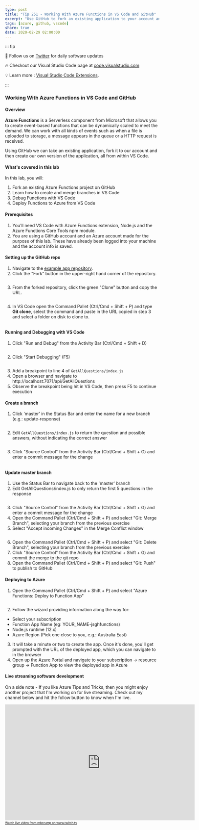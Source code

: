 ```yaml
---
type: post
title: "Tip 251 - Working With Azure Functions in VS Code and GitHub"
excerpt: "Use GitHub to fork an existing application to your account and create your own version before deploying to Azure, all from within VS Code"
tags: [azure, github, vscode]
share: true
date: 2020-02-29 02:00:00
---
```


::: tip 

:bell: Follow us on [Twitter](https://twitter.com/intent/follow?screen_name=code) for daily software updates

:fire: Checkout our Visual Studio Code page at [code.visualstudio.com](https://code.visualstudio.com/?WT.mc_id=other-azuredevtips-azureappsdev)

:bulb: Learn more : [Visual Studio Code Extensions](https://code.visualstudio.com/docs/editor/extension-gallery/?WT.mc_id=other-azuredevtips-azureappsdev).

:::

### Working With Azure Functions in VS Code and GitHub

#### Overview

**Azure Functions** is a Serverless component from Microsoft that allows you to create event-based functions that can be dynamically scaled to meet the demand. We can work with all kinds of events such as when a file is uploaded to storage, a message appears in the queue or a HTTP request is received.

Using GitHub we can take an existing application, fork it to our account and then create our own version of the application, all from within VS Code.

#### What's covered in this lab

In this lab, you will:

1. Fork an existing Azure Functions project on GitHub
2. Learn how to create and merge branches in VS Code
3. Debug Functions with VS Code
4. Deploy Functions to Azure from VS Code

#### Prerequisites

1. You'll need VS Code with Azure Functions extension, Node.js and the Azure Functions Core Tools npm module.
2. You are using a GitHub account and an Azure account made for the purpose of this lab. These have already been logged into your machine and the account info is saved.

#### Setting up the GitHub repo

1. Navigate to the [example app repository](https://github.com/aaronpowell/trivia-api?WT.mc_id=github-azuredevtips-azureappsdev).
2. Click the "Fork" button in the upper-right hand corner of the repository.

<img :src="$withBase('/files/vscode-serverless-001.png')">

3. From the forked repository, click the green "Clone" button and copy the URL.

<img :src="$withBase('/files/vscode-serverless-002.png')">

4. In VS Code open the Command Pallet (Ctrl/Cmd + Shift + P) and type **Git clone**, select the command and paste in the URL copied in step 3 and select a folder on disk to clone to.

<img :src="$withBase('/files/vscode-serverless-003.png')">

#### Running and Debugging with VS Code

1. Click "Run and Debug" from the Activity Bar (Ctrl/Cmd + Shift + D)

<img :src="$withBase('/files/vscode-serverless-004.png')">

2. Click "Start Debugging" (F5)

<img :src="$withBase('/files/vscode-serverless-005.png')">

3. Add a breakpoint to line 4 of `GetAllQuestions/index.js`
4. Open a browser and navigate to http://localhost:7071/api/GetAllQuestions
5. Observe the breakpoint being hit in VS Code, then press F5 to continue execution

#### Create a branch

1. Click 'master' in the Status Bar and enter the name for a new branch (e.g.: update-response)

<img :src="$withBase('/files/vscode-serverless-006.png')">

2. Edit `GetAllQuestions/index.js` to return the question and possible answers, without indicating the correct answer

<img :src="$withBase('/files/vscode-serverless-007.png')">

3. Click "Source Control" from the Activity Bar (Ctrl/Cmd + Shift + G) and enter a commit message for the change

<img :src="$withBase('/files/vscode-serverless-008.png')">

#### Update master branch

1. Use the Status Bar to navigate back to the 'master' branch
2. Edit GetAllQuestions/index.js to only return the first 5 questions in the response

<img :src="$withBase('/files/vscode-serverless-009.png')">

3. Click "Source Control" from the Activity Bar (Ctrl/Cmd + Shift + G) and enter a commit message for the change
4. Open the Command Pallet (Ctrl/Cmd + Shift + P) and select "Git: Merge Branch", selecting your branch from the previous exercise
5. Select "Accept incoming Changes" in the Merge Conflict window

<img :src="$withBase('/files/vscode-serverless-010.png')">

6. Open the Command Pallet (Ctrl/Cmd + Shift + P) and select "Git: Delete Branch", selecting your branch from the previous exercise
7. Click "Source Control" from the Activity Bar (Ctrl/Cmd + Shift + G) and commit the merge to the git repo
8. Open the Command Pallet (Ctrl/Cmd + Shift + P) and select "Git: Push" to publish to GitHub

#### Deploying to Azure

1. Open the Command Pallet (Ctrl/Cmd + Shift + P) and select "Azure Functions: Deploy to Function App"

<img :src="$withBase('/files/vscode-serverless-011.png')">

2. Follow the wizard providing information along the way for:

- Select your subscription
- Function App Name (eg: YOUR_NAME-jsghfunctions)
- Node.js runtime (12.x)
- Azure Region (Pick one close to you, e.g.: Australia East)

3. It will take a minute or two to create the app. Once it's done, you'll get prompted with the URL of the deployed app, which you can navigate to in the browser
4. Open up the [Azure Portal](https://portal.azure.com?WT.mc_id=other-azuredevstream-azureappsdev) and navigate to your subscription -> resource group -> Function App to view the deployed app in Azure

#### Live streaming software development

On a side note - If you like Azure Tips and Tricks, then you might enjoy another project that I'm working on for live streaming. Check out my channel below and hit the follow button to know when I'm live. 

<iframe src="https://player.twitch.tv/?channel=mbcrump" frameborder="0" allowfullscreen="true" scrolling="no" height="378" width="620"></iframe><a href="https://www.twitch.tv/mbcrump?tt_content=text_link&tt_medium=live_embed" style="padding:2px 0px 4px; display:block; width:345px; font-weight:normal; font-size:10px; text-decoration:underline;">Watch live video from mbcrump on www.twitch.tv</a>